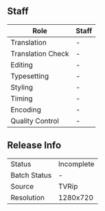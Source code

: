 ## Staff

| Role              | Staff                               |
|-------------------|-------------------------------------|
| Translation       | -                                   |
| Translation Check | -                                   |
| Editing           | -                                   |
| Typesetting       | -                                   |
| Styling           | -                                   |
| Timing            | -                                   |
| Encoding          | -                                   |
| Quality Control   | -                                   |

## Release Info

|              |            |
|--------------|------------|
| Status       | Incomplete |
| Batch Status | -          |
| Source       | TVRip      |
| Resolution   | 1280x720   |